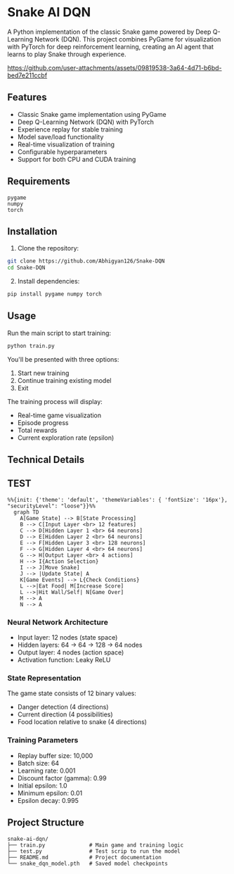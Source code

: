 # Snake AI DQN

A Python implementation of the classic Snake game powered by Deep Q-Learning Network (DQN). This project combines PyGame for visualization with PyTorch for deep reinforcement learning, creating an AI agent that learns to play Snake through experience.

<p align="center"> 


https://github.com/user-attachments/assets/09819538-3a64-4d71-b6bd-bed7e211ccbf


</p>

## Features

- Classic Snake game implementation using PyGame
- Deep Q-Learning Network (DQN) with PyTorch
- Experience replay for stable training
- Model save/load functionality
- Real-time visualization of training
- Configurable hyperparameters
- Support for both CPU and CUDA training

## Requirements

```
pygame
numpy
torch
```

## Installation

1. Clone the repository:
```bash
git clone https://github.com/Abhigyan126/Snake-DQN
cd Snake-DQN
```

2. Install dependencies:
```bash
pip install pygame numpy torch
```

## Usage

Run the main script to start training:

```bash
python train.py
```

You'll be presented with three options:
1. Start new training
2. Continue training existing model
3. Exit

The training process will display:
- Real-time game visualization
- Episode progress
- Total rewards
- Current exploration rate (epsilon)

## Technical Details

## TEST
```mermaid
%%{init: {'theme': 'default', 'themeVariables': { 'fontSize': '16px'}, "securityLevel": "loose"}}%%
  graph TD
    A[Game State] --> B[State Processing]
    B --> C[Input Layer <br> 12 features]
    C --> D[Hidden Layer 1 <br> 64 neurons]
    D --> E[Hidden Layer 2 <br> 64 neurons]
    E --> F[Hidden Layer 3 <br> 128 neurons]
    F --> G[Hidden Layer 4 <br> 64 neurons]
    G --> H[Output Layer <br> 4 actions]
    H --> I{Action Selection}
    I --> J[Move Snake]
    J --> |Update State| A
    K[Game Events] --> L{Check Conditions}
    L -->|Eat Food| M[Increase Score]
    L -->|Hit Wall/Self| N[Game Over]
    M --> A
    N --> A
  ```

### Neural Network Architecture
- Input layer: 12 nodes (state space)
- Hidden layers: 64 → 64 → 128 → 64 nodes
- Output layer: 4 nodes (action space)
- Activation function: Leaky ReLU

### State Representation
The game state consists of 12 binary values:
- Danger detection (4 directions)
- Current direction (4 possibilities)
- Food location relative to snake (4 directions)

### Training Parameters
- Replay buffer size: 10,000
- Batch size: 64
- Learning rate: 0.001
- Discount factor (gamma): 0.99
- Initial epsilon: 1.0
- Minimum epsilon: 0.01
- Epsilon decay: 0.995

## Project Structure

```
snake-ai-dqn/
├── train.py              # Main game and training logic
├── test.py               # Test scrip to run the model
├── README.md             # Project documentation
└── snake_dqn_model.pth   # Saved model checkpoints
```

